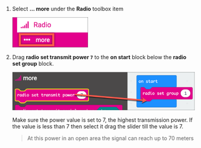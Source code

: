1. Select **... more** under the **Radio** toolbox item

    ![the more section](../images/makecode-radio-more-toolbox.png)

1. Drag **radio set transmit power `7`** to the **on start** block below the **radio set group** block.

    ![drag radio set power to on start](../images/makecode-drag-radio-set-power-to-start.png)

    Make sure the power value is set to 7, the highest transmission power. If the value is less than 7 then select it drag the slider till the value is 7.

    > At this power in an open area the signal can reach up to 70 meters